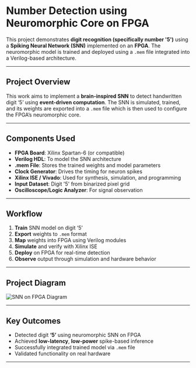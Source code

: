 #  Number Detection using Neuromorphic Core on FPGA

This project demonstrates **digit recognition (specifically number '5')** using a **Spiking Neural Network (SNN)** implemented on an **FPGA**. The neuromorphic model is trained and deployed using a `.mem` file integrated into a Verilog-based architecture.

---

##  Project Overview

This work aims to implement a **brain-inspired SNN** to detect handwritten digit ‘5’ using **event-driven computation**. The SNN is simulated, trained, and its weights are exported into a `.mem` file which is then used to configure the FPGA’s neuromorphic core.

---

##  Components Used

- **FPGA Board**: Xilinx Spartan-6 (or compatible)
- **Verilog HDL**: To model the SNN architecture
- **.mem File**: Stores the trained weights and model parameters
- **Clock Generator**: Drives the timing for neuron spikes
- **Xilinx ISE / Vivado**: Used for synthesis, simulation, and programming
- **Input Dataset**: Digit '5' from binarized pixel grid
- **Oscilloscope/Logic Analyzer**: For signal observation

---

##  Workflow

1. **Train** SNN model on digit ‘5’
2. **Export** weights to `.mem` format
3. **Map** weights into FPGA using Verilog modules
4. **Simulate** and verify with Xilinx ISE
5. **Deploy** on FPGA for real-time detection
6. **Observe** output through simulation and hardware behavior

---

##  Project Diagram

![SNN on FPGA Diagram](./assets/snn_fpga_block_diagram.png) <!-- replace with actual image path -->

---

##  Key Outcomes

-  Detected digit **‘5’** using neuromorphic SNN on FPGA
-  Achieved **low-latency**, **low-power** spike-based inference
-  Successfully integrated trained model via `.mem` file
-  Validated functionality on real hardware

---


